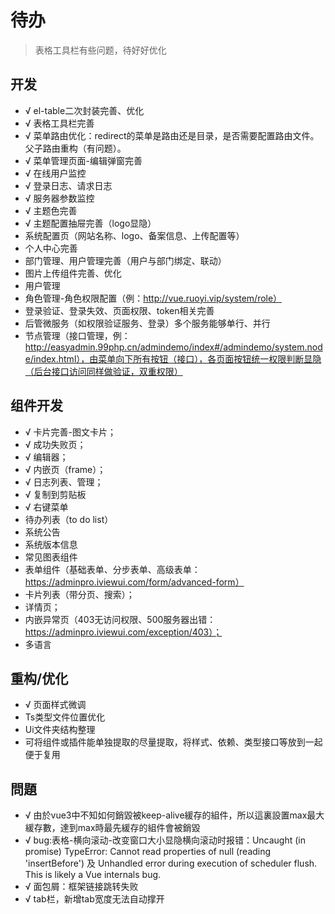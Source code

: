 # 待办

> 表格工具栏有些问题，待好好优化

## 开发
- √ el-table二次封装完善、优化
- √ 表格工具栏完善
- √ 菜单路由优化：redirect的菜单是路由还是目录，是否需要配置路由文件。父子路由重构（有问题）。
- √ 菜单管理页面-编辑弹窗完善
- √ 在线用户监控
- √ 登录日志、请求日志
- √ 服务器参数监控
- √ 主题色完善
- √ 主题配置抽屉完善（logo显隐）
- 系统配置页（网站名称、logo、备案信息、上传配置等）
- 个人中心完善
- 部门管理、用户管理完善（用户与部门绑定、联动）
- 图片上传组件完善、优化
- 用户管理
- 角色管理-角色权限配置（例：http://vue.ruoyi.vip/system/role）
- 登录验证、登录失效、页面权限、token相关完善
- 后管微服务（如权限验证服务、登录）多个服务能够单行、并行
- 节点管理（接口管理，例：http://easyadmin.99php.cn/admindemo/index#/admindemo/system.node/index.html），由菜单向下所有按钮（接口），各页面按钮统一权限判断显隐（后台接口访问同样做验证，双重权限）

## 组件开发
- √ 卡片完善-图文卡片；
- √ 成功失败页；
- √ 编辑器；
- √ 内嵌页（frame）；
- √ 日志列表、管理；
- √ 复制到剪贴板
- √ 右键菜单
- 待办列表（to do list）
- 系统公告
- 系统版本信息
- 常见图表组件
- 表单组件（基础表单、分步表单、高级表单：https://adminpro.iviewui.com/form/advanced-form）
- 卡片列表（带分页、搜索）；
- 详情页；
- 内嵌异常页（403无访问权限、500服务器出错：https://adminpro.iviewui.com/exception/403）；
- 多语言

## 重构/优化
- √ 页面样式微调
- Ts类型文件位置优化
- Ui文件夹结构整理
- 可将组件或插件能单独提取的尽量提取，将样式、依赖、类型接口等放到一起便于复用

## 問題
- √ 由於vue3中不知如何銷毀被keep-alive緩存的組件，所以這裏設置max最大緩存數，達到max時最先緩存的組件會被銷毀
- √ bug:表格-横向滚动-改变窗口大小显隐横向滚动时报错：Uncaught (in promise) TypeError: Cannot read properties of null (reading 'insertBefore') 及 Unhandled error during execution of scheduler flush. This is likely a Vue internals bug. 
- √ 面包屑：框架链接跳转失败
- √ tab栏，新增tab宽度无法自动撑开